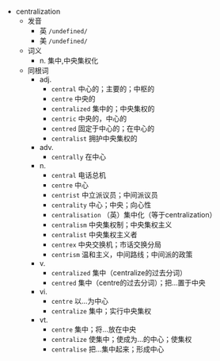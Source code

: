 - centralization
  - 发音
    - 英 `/undefined/`
    - 美 `/undefined/`
  - 词义
    - n. 集中,中央集权化
  - 同根词
    - adj.
      - `central` 中心的；主要的；中枢的
      - `centre` 中央的
      - `centralized` 集中的；中央集权的
      - `centric` 中央的，中心的
      - `centred` 固定于中心的；在中心的
      - `centralist` 拥护中央集权的
    - adv.
      - `centrally` 在中心
    - n.
      - `central` 电话总机
      - `centre` 中心
      - `centrist` 中立派议员；中间派议员
      - `centrality` 中心；中央；向心性
      - `centralisation` （英）集中化（等于centralization）
      - `centralism` 中央集权制；中央集权主义
      - `centralist` 中央集权主义者
      - `centrex` 中央交换机；市话交换分局
      - `centrism` 温和主义，中间路线；中间派的政策
    - v.
      - `centralized` 集中（centralize的过去分词）
      - `centred` 集中（centre的过去分词）；把…置于中央
    - vi.
      - `centre` 以…为中心
      - `centralize` 集中；实行中央集权
    - vt.
      - `centre` 集中；将…放在中央
      - `centralize` 使集中；使成为…的中心；使集权
      - `centralise` 把…集中起来；形成中心
